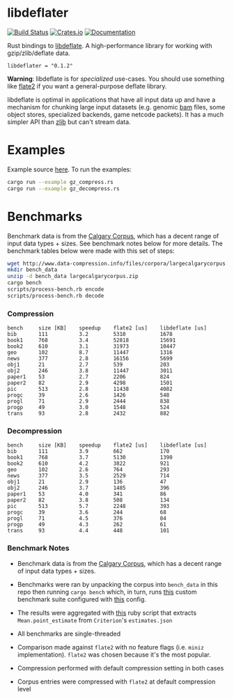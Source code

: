 # libdeflater

[![Build Status](https://travis-ci.org/adamkewley/libdeflater.svg?branch=master)](https://travis-ci.org/adamkewley/libdeflater)
[![Crates.io](https://img.shields.io/crates/v/libdeflater.svg?maxAge=2592000)](https://crates.io/crates/libdeflater)
[![Documentation](https://docs.rs/libdeflater/badge.svg)](https://docs.rs/libdeflater)

Rust bindings to [libdeflate](https://github.com/ebiggers/libdeflate).
A high-performance library for working with gzip/zlib/deflate data.

```
libdeflater = "0.1.2"
```

**Warning**: libdeflate is for *specialized* use-cases. You should
             use something like [flate2](https://github.com/alexcrichton/flate2-rs)
             if you want a general-purpose deflate library.

libdeflate is optimal in applications that have all input data up and
have a mechanism for chunking large input datasets (e.g. genomic
[bam](https://samtools.github.io/hts-specs/SAMv1.pdf) files, some
object stores, specialized backends, game netcode packets). It has a
much simpler API than [zlib](https://www.zlib.net/manual.html) but
can't stream data.


# Examples

Example source [here](examples). To run the examples:

```bash
cargo run --example gz_compress.rs
cargo run --example gz_decompress.rs
```


# Benchmarks

Benchmark data is from the [Calgary Corpus](https://en.wikipedia.org/wiki/Calgary_corpus),
which has a decent range of input data types + sizes. See benchmark notes below for more
details. The benchmark tables below were made with this set of steps:

```bash
wget http://www.data-compression.info/files/corpora/largecalgarycorpus.zip
mkdir bench_data
unzip -d bench_data largecalgarycorpus.zip
cargo bench
scripts/process-bench.rb encode
scripts/process-bench.rb decode
```

### Compression

```
bench     size [KB]    speedup    flate2 [us]    libdeflate [us]
bib       111          3.2        5310           1678
book1     768          3.4        52818          15691
book2     610          3.1        31973          10447
geo       102          8.7        11447          1316
news      377          2.8        16156          5699
obj1      21           2.7        539            203
obj2      246          3.8        11447          3011
paper1    53           2.7        2206           824
paper2    82           2.9        4298           1501
pic       513          2.8        11438          4082
progc     39           2.6        1426           548
progl     71           2.9        2444           838
progp     49           3.0        1548           524
trans     93           2.8        2432           882
```

### Decompression

```
bench     size [KB]    speedup    flate2 [us]    libdeflate [us]
bib       111          3.9        662            170
book1     768          3.7        5130           1390
book2     610          4.2        3822           921
geo       102          2.6        764            293
news      377          3.5        2529           714
obj1      21           2.9        136            47
obj2      246          3.7        1485           396
paper1    53           4.0        341            86
paper2    82           3.8        508            134
pic       513          5.7        2248           393
progc     39           3.6        244            68
progl     71           4.5        376            84
progp     49           4.3        262            61
trans     93           4.4        448            101
```

### Benchmark Notes

- Benchmark data is from the [Calgary Corpus](https://en.wikipedia.org/wiki/Calgary_corpus),
  which has a decent range of input data types + sizes.

- Benchmarks were ran by unpacking the corpus into `bench_data` in
  this repo then running `cargo bench` which, in turn, runs
  [this](benches/custom_benches.rs) custom benchmark suite configured
  with [this](benches/custom-benches.toml) config.

- The results were aggregated with [this](scripts/process-bench.rb)
  ruby script that extracts `Mean.point_estimate` from `Criterion`'s
  `estimates.json`

- All benchmarks are single-threaded

- Comparison made against `flate2` with no feature flags (i.e. `miniz`
  implementation). `flate2` was chosen because it's the most popular.

- Compression performed with default compression setting in both cases

- Corpus entries were compressed with `flate2` at default compression
  level
